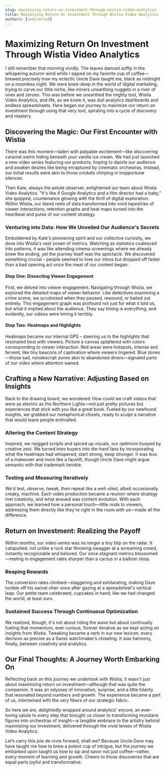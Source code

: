 ```yaml
---
slug: maximizing-return-on-investment-through-wistia-video-analytics
title: Maximizing Return On Investment Through Wistia Video Analytics
authors: [undirected]
---
```



# Maximizing Return On Investment Through Wistia Video Analytics

I still remember that morning vividly. The leaves danced softly in the whispering autumn wind while I sipped on my favorite cup of coffee—brewed precisely how my eclectic Uncle Dave taught me, black as midnight on a moonless night. We were knee-deep in the world of digital marketing, trying to carve our little niche, like miners unearthing nuggets in a river of ones and zeroes. This was before we unearthed the mighty tool, Wistia Video Analytics, and life, as we knew it, was dull analytics dashboards and endless spreadsheets. Here began our journey to maximize our return on investment through using that very tool, spiraling into a cycle of discovery and mastery. 

## Discovering the Magic: Our First Encounter with Wistia

There was this moment—laden with palpable excitement—like discovering caramel swirls hiding beneath your vanilla ice cream. We had just launched a new video series featuring our products, hoping to dazzle our audience and awaken desires like being enraptured by cinematic orchestras. Instead, our initial results were akin to those crickets chirping in inopportune silences.

Then Kate, always the astute observer, enlightened our team about Wistia Video Analytics. "It's like if Google Analytics and a film director had a baby," she quipped, countenance glowing with the thrill of digital exploration. Within Wistia, our bland reels of data transformed into vivid tapestries of viewer interactions; retention graphs and heat maps turned into the heartbeat and pulse of our content strategy.

### Venturing into Data: How We Unveiled Our Audience's Secrets

Emboldened by Kate's pioneering spirit and our collective curiosity, we dove into Wistia's vast ocean of metrics. Watching as statistics coalesced into patterns, it was like attending cinema screenings where we already knew the ending, yet the journey itself was the spectacle. We discovered something crucial – people seemed to love our intros but dropped off faster than a bad opening act once the meat of our content began.

#### Step One: Dissecting Viewer Engagement

First, we delved into viewer engagement. Navigating through Wistia, we explored the detailed maps of viewer behavior. Like detectives examining a crime scene, we scrutinized when they paused, rewound, or bailed out entirely. This engagement graph was profound not just for what it told us, but what it implied about the audience. They say timing is everything, and evidently, our videos were timing it terribly.

#### Step Two: Heatmaps and Highlights

Heatmaps became our internal GPS – steering us to the highlights that resonated best with viewers. Picture a canvas splattered with colors corresponding to viewer interaction. Red areas were hotspots, intense and fervent, like tiny beacons of captivation where viewers lingered. Blue zones—those sad, nondescript zones akin to abandoned diners—signaled parts of our video where attention waned.

## Crafting a New Narrative: Adjusting Based on Insights

Back to the drawing board, we wondered: How could we craft videos that were as electric as the Northern Lights—not just pretty pictures but experiences that stick with you like a great book. Fueled by our newfound insights, we grabbed our metaphorical chisels, ready to sculpt a narrative that would leave people enthralled.

### Altering the Content Strategy

Inspired, we rejigged scripts and spiced up visuals, our optimism buoyed by creative zest. We turned intro buyers into die-hard fans by incorporating what the heatmaps had whispered; start strong, keep stronger. It was less of a makeover and more like a facelift, though Uncle Dave might argue semantic with that trademark twinkle.

### Testing and Measuring Iteratively

We'd test, observe, tweak, then repeat like a well-oiled, albeit occasionally creaky, machine. Each video production became a reunion where strategy met creativity, and what ensued was content evolution. With each approach, we learned how a personal touch—little nods to viewers, addressing them directly like they're right in the room with us—made all the difference.

## Return on Investment: Realizing the Payoff

Within months, our video series was no longer a tiny blip on the radar. It catapulted, not unlike a rock star throwing swagger at a screaming crowd, instantly recognizable and beloved. Our once stagnant metrics blossomed—reeling in engagement rates sharper than a cactus in a balloon shop.

### Reaping Rewards

The conversion rates climbed—staggering and exhilarating, making Dave tumble off his swivel chair once after gazing at a spreadsheet's vertical leap. Our petite team celebrated, cupcakes in hand, like we had changed the world, at least ours. 

### Sustained Success Through Continuous Optimization

We realized, though, it's not about riding the wave but about continually fueling that momentum, ever curious, forever iterative as we kept acting on insights from Wistia. Tweaking became a verb in our new lexicon, every decision as precise as a Swiss watchmaker’s chiseling. It was harmony, finally, between creativity and analytics.

## Our Final Thoughts: A Journey Worth Embarking On

Reflecting back on this journey we undertook with Wistia, it wasn't just about maximizing return on investment—although that was quite the companion. It was an odyssey of innovation, surprise, and a little hilarity that resonated beyond numbers and growth. The experience became a part of us, intertwined with the very fibers of our strategic fabric. 

So here we are, delightedly wrapped around analytics' encore, an ever-loving salute to every step that brought us closer to transforming mundane figures into orchestras of insight—a tangible embrace to the artistry behind maximizing our investment, delivered through the vivid lenses of Wistia Video Analytics.

Let’s carry this joie de vivre forward, shall we? Because Uncle Dave may have taught me how to brew a potent cup of intrigue, but the journey we embarked upon taught us how to sip and savor not just coffee—rather, every moment of learning and growth. Cheers to those discoveries that are equal parts joyful and transformative.